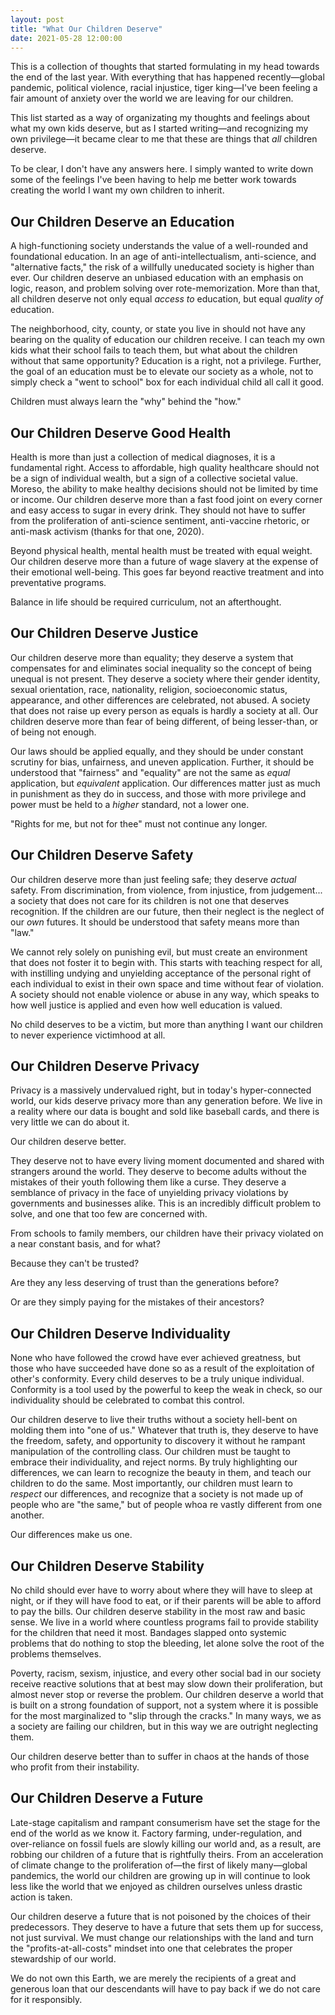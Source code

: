 ```yaml
---
layout: post
title: "What Our Children Deserve"
date: 2021-05-28 12:00:00
---
```


This is a collection of thoughts that started formulating in my head towards the end of the last year. With everything that has happened recently—global pandemic, political violence, racial injustice, tiger king—I've been feeling a fair amount of anxiety over the world we are leaving for our children.

This list started as a way of organizating my thoughts and feelings about what my own kids deserve, but as I started writing—and recognizing my own privilege—it became clear to me that these are things that _all_ children deserve.

To be clear, I don't have any answers here. I simply wanted to write down some of the feelings I've been having to help me better work towards creating the world I want my own children to inherit.

## Our Children Deserve an Education

A high-functioning society understands the value of a well-rounded and foundational education. In an age of anti-intellectualism, anti-science, and "alternative facts," the risk of a willfully uneducated society is higher than ever. Our children deserve an unbiased education with an emphasis on logic, reason, and problem solving over rote-memorization. More than that, all children deserve not only equal _access to_ education, but equal _quality of_ education.

The neighborhood, city, county, or state you live in should not have any bearing on the quality of education our children receive. I can teach my own kids what their school fails to teach them, but what about the children without that same opportunity? Education is a right, not a privilege. Further, the goal of an education must be to elevate our society as a whole, not to simply check a "went to school" box for each individual child all call it good.

Children must always learn the "why" behind the "how."

## Our Children Deserve Good Health

Health is more than just a collection of medical diagnoses, it is a fundamental right. Access to affordable, high quality healthcare should not be a sign of individual wealth, but a sign of a collective societal value. Moreso, the ability to make healthy decisions should not be limited by time or income. Our children deserve more than a fast food joint on every corner and easy access to sugar in every drink. They should not have to suffer from the proliferation of anti-science sentiment, anti-vaccine rhetoric, or anti-mask activism (thanks for that one, 2020).

Beyond physical health, mental health must be treated with equal weight. Our children deserve more than a future of wage slavery at the expense of their emotional well-being. This goes far beyond reactive treatment and into preventative programs.

Balance in life should be required curriculum, not an afterthought.

## Our Children Deserve Justice

Our children deserve more than equality; they deserve a system that compensates for and eliminates social inequality so the concept of being unequal is not present. They deserve a society where their gender identity, sexual orientation, race, nationality, religion, socioeconomic status, appearance, and other differences are celebrated, not abused. A society that does not raise up every person as equals is hardly a society at all. Our children deserve more than fear of being different, of being lesser-than, or of being not enough.

Our laws should be applied equally, and they should be under constant scrutiny for bias, unfairness, and uneven application. Further, it should be understood that "fairness" and "equality" are not the same as _equal_ application, but _equivalent_ application. Our differences matter just as much in punishment as they do in success, and those with more privilege and power must be held to a _higher_ standard, not a lower one.

"Rights for me, but not for thee" must not continue any longer.

## Our Children Deserve Safety

Our children deserve more than just feeling safe; they deserve _actual_ safety. From discrimination, from violence, from injustice, from judgement... a society that does not care for its children is not one that deserves recognition. If the children are our future, then their neglect is the neglect of our _own_ futures. It should be understood that safety means more than "law."

We cannot rely solely on punishing evil, but must create an environment that does not foster it to begin with. This starts with teaching respect for all, with instilling undying and unyielding acceptance of the personal right of each individual to exist in their own space and time without fear of violation. A society should not enable violence or abuse in any way, which speaks to how well justice is applied and even how well education is valued.

No child deserves to be a victim, but more than anything I want our children to never experience victimhood at all.

## Our Children Deserve Privacy

Privacy is a massively undervalued right, but in today's hyper-connected world, our kids deserve privacy more than any generation before. We live in a reality where our data is bought and sold like baseball cards, and there is very little we can do about it.

Our children deserve better.

They deserve not to have every living moment documented and shared with strangers around the world. They deserve to become adults without the mistakes of their youth following them like a curse. They deserve a semblance of privacy in the face of unyielding privacy violations by governments and businesses alike. This is an incredibly difficult problem to solve, and one that too few are concerned with.

From schools to family members, our children have their privacy violated on a near constant basis, and for what?

Because they can't be trusted?

Are they any less deserving of trust than the generations before?

Or are they simply paying for the mistakes of their ancestors?

## Our Children Deserve Individuality

None who have followed the crowd have ever achieved greatness, but those who have succeeded have done so as a result of the exploitation of other's conformity. Every child deserves to be a truly unique individual. Conformity is a tool used by the powerful to keep the weak in check, so our individuality should be celebrated to combat this control.

Our children deserve to live their truths without a society hell-bent on molding them into "one of us." Whatever that truth is, they deserve to have the freedom, safety, and opportunity to discovery it without he rampant manipulation of the controlling class. Our children must be taught to embrace their individuality, and reject norms. By truly highlighting our differences, we can learn to recognize the beauty in them, and teach our children to do the same. Most importantly, our children must learn to _respect_ our differences, and recognize that a society is not made up of people who are "the same," but of people whoa re vastly different from one another.

Our differences make us one.

## Our Children Deserve Stability

No child should ever have to worry about where they will have to sleep at night, or if they will have food to eat, or if their parents will be able to afford to pay the bills. Our children deserve stability in the most raw and basic sense. We live in a world where countless programs fail to provide stability for the children that need it most. Bandages slapped onto systemic problems that do nothing to stop the bleeding, let alone solve the root of the problems themselves.

Poverty, racism, sexism, injustice, and every other social bad in our society receive reactive solutions that at best may slow down their proliferation, but almost never stop or reverse the problem. Our children deserve a world that is built on a strong foundation of support, not a system where it is possible for the most marginalized to "slip through the cracks." In many ways, we as a society are failing our children, but in this way we are outright neglecting them.

Our children deserve better than to suffer in chaos at the hands of those who profit from their instability.

## Our Children Deserve a Future

Late-stage capitalism and rampant consumerism have set the stage for the end of the world as we know it. Factory farming, under-regulation, and over-reliance on fossil fuels are slowly killing our world and, as a result, are robbing our children of a future that is rightfully theirs. From an acceleration of climate change to the proliferation of—the first of likely many—global pandemics, the world our children are growing up in will continue to look less like the world that we enjoyed as children ourselves unless drastic action is taken.

Our children deserve a future that is not poisoned by the choices of their predecessors. They deserve to have a future that sets them up for success, not just survival. We must change our relationships with the land and turn the "profits-at-all-costs" mindset into one that celebrates the proper stewardship of our world.

We do not own this Earth, we are merely the recipients of a great and generous loan that our descendants will have to pay back if we do not care for it responsibly.
